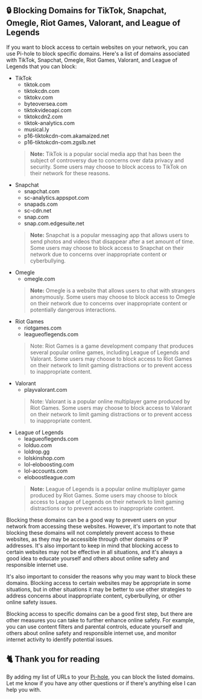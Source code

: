 ## 🔒 Blocking Domains for TikTok, Snapchat, Omegle, Riot Games, Valorant, and League of Legends
If you want to block access to certain websites on your network, you can use Pi-hole to block specific domains. Here's a list of domains associated with TikTok, Snapchat, Omegle, Riot Games, Valorant, and League of Legends that you can block:

- TikTok
    - tiktok.com
    - tiktokcdn.com
    - tiktokv.com
    - byteoversea.com
    - tiktokvideoapi.com
    - tiktokcdn2.com
    - tiktok-analytics.com
    - musical.ly
    - p16-tiktokcdn-com.akamaized.net
    - p16-tiktokcdn-com.zgslb.net
    > **Note:** TikTok is a popular social media app that has been the subject of controversy due to concerns over data privacy and security. Some users may choose to block access to TikTok on their network for these reasons.
- Snapchat
    - snapchat.com
    - sc-analytics.appspot.com
    - snapads.com
    - sc-cdn.net
    - snap.com
    - snap.com.edgesuite.net
    > **Note:** Snapchat is a popular messaging app that allows users to send photos and videos that disappear after a set amount of time. Some users may choose to block access to Snapchat on their network due to concerns over inappropriate content or cyberbullying.
- Omegle
    - omegle.com
    > **Note:** Omegle is a website that allows users to chat with strangers anonymously. Some users may choose to block access to Omegle on their network due to concerns over inappropriate content or potentially dangerous interactions.
- Riot Games
    - riotgames.com
    - leagueoflegends.com
    > Note: Riot Games is a game development company that produces several popular online games, including League of Legends and Valorant. Some users may choose to block access to Riot Games on their network to limit gaming distractions or to prevent access to inappropriate content.
- Valorant
    - playvalorant.com
    > Note: Valorant is a popular online multiplayer game produced by Riot Games. Some users may choose to block access to Valorant on their network to limit gaming distractions or to prevent access to inappropriate content.
- League of Legends
    - leagueoflegends.com
    - lolduo.com
    - loldrop.gg
    - lolskinshop.com
    - lol-eloboosting.com
    - lol-accounts.com
    - eloboostleague.com
    > **Note:** League of Legends is a popular online multiplayer game produced by Riot Games. Some users may choose to block access to League of Legends on their network to limit gaming distractions or to prevent access to inappropriate content.

Blocking these domains can be a good way to prevent users on your network from accessing these websites. However, it's important to note that blocking these domains will not completely prevent access to these websites, as they may be accessible through other domains or IP addresses. It's also important to keep in mind that blocking access to certain websites may not be effective in all situations, and it's always a good idea to educate yourself and others about online safety and responsible internet use.

It's also important to consider the reasons why you may want to block these domains. Blocking access to certain websites may be appropriate in some situations, but in other situations it may be better to use other strategies to address concerns about inappropriate content, cyberbullying, or other online safety issues.

Blocking access to specific domains can be a good first step, but there are other measures you can take to further enhance online safety. For example, you can use content filters and parental controls, educate yourself and others about online safety and responsible internet use, and monitor internet activity to identify potential issues.

## 🐈 Thank you for reading
By adding my list of URLs to your [Pi-hole](https://pi-hole.net), you can block the listed domains.
Let me know if you have any other questions or if there's anything else I can help you with.